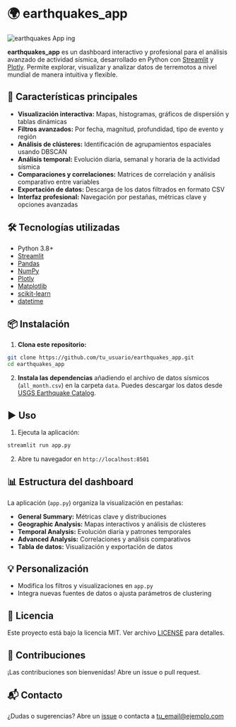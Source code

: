 # 🌍 earthquakes_app
![earthquakes App ing](C:\Users\Usuario\Documents\GitHub\earthquakes_app\img\Eart.png)

**earthquakes_app** es un dashboard interactivo y profesional para el análisis avanzado de actividad sísmica, desarrollado en Python con [Streamlit](https://streamlit.io/) y [Plotly](https://plotly.com/python/). Permite explorar, visualizar y analizar datos de terremotos a nivel mundial de manera intuitiva y flexible.


## 🚀 Características principales

- **Visualización interactiva:** Mapas, histogramas, gráficos de dispersión y tablas dinámicas
- **Filtros avanzados:** Por fecha, magnitud, profundidad, tipo de evento y región
- **Análisis de clústeres:** Identificación de agrupamientos espaciales usando DBSCAN
- **Análisis temporal:** Evolución diaria, semanal y horaria de la actividad sísmica
- **Comparaciones y correlaciones:** Matrices de correlación y análisis comparativo entre variables
- **Exportación de datos:** Descarga de los datos filtrados en formato CSV
- **Interfaz profesional:** Navegación por pestañas, métricas clave y opciones avanzadas

## 🛠️ Tecnologías utilizadas

- Python 3.8+
- [Streamlit](https://streamlit.io/)
- [Pandas](https://pandas.pydata.org/)
- [NumPy](https://numpy.org/)
- [Plotly](https://plotly.com/python/)
- [Matplotlib](https://matplotlib.org/)
- [scikit-learn](https://scikit-learn.org/)
- [datetime](https://docs.python.org/3/library/datetime.html)

## 📦 Instalación

1. **Clona este repositorio:**
```bash
git clone https://github.com/tu_usuario/earthquakes_app.git
cd earthquakes_app
```

2. **Instala las dependencias** añadiendo el archivo de datos sísmicos (`all_month.csv`) en la carpeta `data`. 
    Puedes descargar los datos desde [USGS Earthquake Catalog](https://earthquake.usgs.gov/earthquakes/feed/).

## ▶️ Uso

1. Ejecuta la aplicación:
```bash
streamlit run app.py
```
2. Abre tu navegador en `http://localhost:8501`

## 📊 Estructura del dashboard

La aplicación (`app.py`) organiza la visualización en pestañas:

- **General Summary:** Métricas clave y distribuciones
- **Geographic Analysis:** Mapas interactivos y análisis de clústeres
- **Temporal Analysis:** Evolución diaria y patrones temporales
- **Advanced Analysis:** Correlaciones y análisis comparativos
- **Tabla de datos:** Visualización y exportación de datos

## 💡 Personalización

- Modifica los filtros y visualizaciones en `app.py`
- Integra nuevas fuentes de datos o ajusta parámetros de clustering

## 📝 Licencia

Este proyecto está bajo la licencia MIT. Ver archivo [LICENSE](LICENSE) para detalles.

## 🤝 Contribuciones

¡Las contribuciones son bienvenidas! Abre un issue o pull request.

## 📬 Contacto

¿Dudas o sugerencias? Abre un [issue](../../issues) o contacta a tu_email@ejemplo.com
